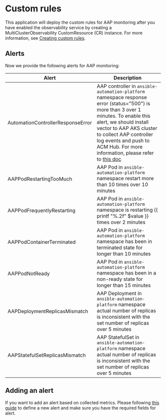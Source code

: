 # Custom rules

This application will deploy the custom rules for AAP monitoring after you have enabled the observability service by creating a MultiClusterObservability CustomResource (CR) instance. For more information, see [Creating custom rules](https://access.redhat.com/documentation/en-us/red_hat_advanced_cluster_management_for_kubernetes/2.4/html/observability/observing-environments-intro#creating-custom-rules).

## Alerts

Now we provide the following alerts for AAP monitoring:

Alert | Description
---  | ------
AutomationControllerResponseError | AAP controller in `ansible-automation-platform` namespace response error (status="500") is more than 3 over 1 minutes. To enable this alert, we should install vector to AAP AKS cluster to collect AAP controller log events and push to ACM Hub. For more information, please refer to [this doc](https://github.com/songleo/acm-aap-aas-operations/tree/add-alerts-metrics/operators/vector#readme)
AAPPodRestartingTooMuch | AAP Pod in `ansible-automation-platform` namespace restart more than 10 times over 10 minutes
AAPPodFrequentlyRestarting | AAP Pod in `ansible-automation-platform` namespace is restarting {{ printf "%.2f" $value }} times over 2 minutes
AAPPodContainerTerminated | AAP Pod in `ansible-automation-platform` namespace has been in terminated state for longer than 10 minutes
AAPPodNotReady | AAP Pod in `ansible-automation-platform` namespace has been in a non-ready state for longer than 15 minutes
AAPDeploymentReplicasMismatch | AAP Deployment in `ansible-automation-platform` namespace actual number of replicas is inconsistent with the set number of replicas over 5 minutes
AAPStatefulSetReplicasMismatch | AAP StatefulSet in `ansible-automation-platform` namespace actual number of replicas is inconsistent with the set number of replicas over 5 minutes

## Adding an alert

If you want to add an alert based on collected metrics. Please following [this guide](https://github.com/stolostron/sre-doc/blob/main/alert/alert-field-definition.md) to define a new alert and make sure you have the required fields for alert.
